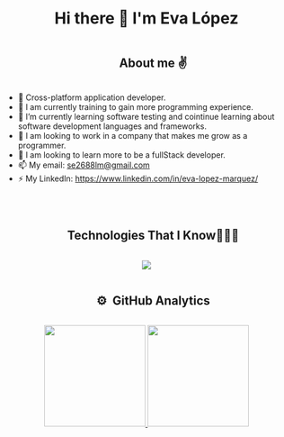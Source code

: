 <div align="center">
<h1 align="center"> Hi there 👋 I'm Eva López </h1>
</div>

<!--- About me -->
<div id="user-content-toc">
  <ul align="center">
    <summary><h2 style="display: inline-block">About me ✌️</h2></summary>
  </ul>
</div>

- 📲 Cross-platform application developer.
- 🔭 I am currently training to gain more programming experience. 
- 🌱 I’m currently learning software testing and cointinue learning about software development languages and frameworks.
- 👯 I am looking to work in a company that makes me grow as a programmer.
- 🤔 I am looking to learn more to be a fullStack developer.
- 📫 My email: se2688lm@gmail.com 
- ⚡ My LinkedIn: https://www.linkedin.com/in/eva-lopez-marquez/
<br>

<!--h1 without bottom border-->
<div id="user-content-toc">
  <ul align="center">
    <summary><h2 style="display: inline-block">Technologies That I Know👨🏻‍💻</h2></summary>
  </ul>
</div>

<!--tech stack icons-->
<p align="center">
  <a href="https://skillicons.dev">
    <img src="https://skillicons.dev/icons?i=androidstudio,js,html,css,angular,java,cs,swift,kotlin,flutter,firebase,materialui,mongodb,mysql,nodejs,py,php,django,laravel,maven,git,github,idea,eclipse,unity,visualstudio,vscode&perline=10" />
  </a>
</p>

<div id="user-content-toc">
  <ul align="center">
    <summary><h2 style="display: inline-block">⚙️ &nbsp;GitHub Analytics</h2></summary>
  </ul>
</div>


<p align="center">
<a href="https://github.com/EvaYuju">
  <img height="180em" src="https://github-readme-stats-eight-theta.vercel.app/api?username=EvaYuju&show_icons=true&theme=algolia&include_all_commits=true&count_private=true"/>
  <img height="180em" src="https://github-readme-stats-eight-theta.vercel.app/api/top-langs/?username=EvaYuju&layout=compact&langs_count=8&theme=algolia"/>
</a>
</p>

<!--
**EvaYuju/EvaYuju** is a ✨ _special_ ✨ repository because its `README.md` (this file) appears on your GitHub profile.

Here are some ideas to get you started:


-->
